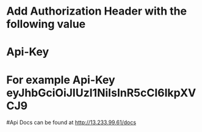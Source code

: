 # Add Authorization Header with the following value
# Api-Key <YOUR API KEY>
# For example Api-Key eyJhbGciOiJIUzI1NiIsInR5cCI6IkpXVCJ9

#Api Docs can be found at http://13.233.99.61/docs
